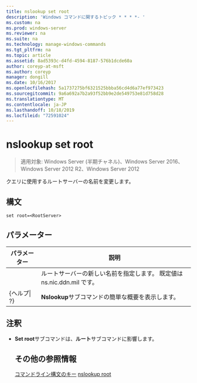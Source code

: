 ```yaml
---
title: nslookup set root
description: 'Windows コマンドに関するトピック * * * *- '
ms.custom: na
ms.prod: windows-server
ms.reviewer: na
ms.suite: na
ms.technology: manage-windows-commands
ms.tgt_pltfrm: na
ms.topic: article
ms.assetid: 8ad5393c-d4fd-4594-8187-576b1dcde60a
author: coreyp-at-msft
ms.author: coreyp
manager: dongill
ms.date: 10/16/2017
ms.openlocfilehash: 5a1737275bf6321525bbba56cd4d6a77ef973423
ms.sourcegitcommit: 9a6a692a7b2a93f52bb9e2de549753e81d758d28
ms.translationtype: MT
ms.contentlocale: ja-JP
ms.lasthandoff: 10/18/2019
ms.locfileid: "72591024"
---
```

# <a name="nslookup-set-root"></a>nslookup set root

>適用対象: Windows Server (半期チャネル)、Windows Server 2016、Windows Server 2012 R2、Windows Server 2012

クエリに使用するルートサーバーの名前を変更します。
## <a name="syntax"></a>構文
```
set root=<RootServer>
```
## <a name="parameters"></a>パラメーター

|    パラメーター    |                                   説明                                    |
|-----------------|----------------------------------------------------------------------------------|
|  <RootServer>   | ルートサーバーの新しい名前を指定します。 既定値は ns.nic.ddn.mil です。 |
| {ヘルプ&#124; ?} |              **Nslookup**サブコマンドの簡単な概要を表示します。               |

## <a name="remarks"></a>注釈
- **Set root**サブコマンドは、**ルート**サブコマンドに影響します。
  ## <a name="additional-references"></a>その他の参照情報
  [コマンドライン構文のキー](command-line-syntax-key.md)
  [nslookup root](nslookup-root.md)
